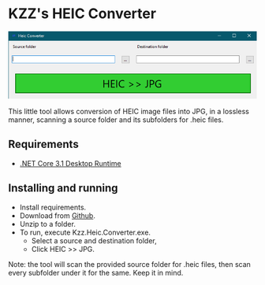 ﻿# KZZ's HEIC Converter

![Screenshot](https://github.com/kazeed/HEIC_Converter/blob/main/screenshot.png)


This little tool allows conversion of HEIC image files into JPG, in a lossless manner, scanning a source folder and its subfolders for .heic files.

## Requirements

- [.NET Core 3.1 Desktop Runtime](https://download.visualstudio.microsoft.com/download/pr/6a3a8a8b-4aaa-4d3f-bce6-b512f2ef5a2c/e6963fbe57cdd8258a9f0997cc3a6669/windowsdesktop-runtime-3.1.9-win-x64.exe)

## Installing and running

- Install requirements.
- Download from [Github](https://github.com/kazeed/HEIC_Converter/releases/download/0.1.0/Kzz.Heic.Converter.zip).
- Unzip to a folder.
- To run, execute Kzz.Heic.Converter.exe.
  - Select a source and destination folder,
  - Click HEIC >> JPG.

Note: the tool will scan the provided source folder for .heic files, then scan every subfolder under it for the same. Keep it in mind.
